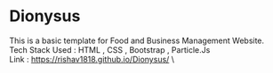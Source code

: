 # Dionysus
This is a basic template for Food and Business Management Website. \
Tech Stack Used : HTML , CSS , Bootstrap , Particle.Js \
Link : https://rishav1818.github.io/Dionysus/ \
